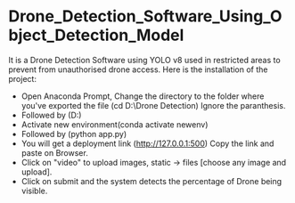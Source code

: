 # Drone_Detection_Software_Using_Object_Detection_Model
It is a Drone Detection Software using YOLO v8 used in restricted areas to prevent from unauthorised drone access.
 Here is the installation of the project:
   * Open Anaconda Prompt, Change the directory to the folder where you've exported the file (cd D:\Drone Detection) Ignore the paranthesis.
   * Followed by (D:)
   * Activate new environment(conda activate newenv)
   * Followed by (python app.py)
   * You will get a deployment link (http://127.0.0.1:500) Copy the link and paste on Browser.
   * Click on "video" to upload images, static -> files [choose any image and  upload].
   * Click on submit and the system detects the percentage of Drone being visible.
